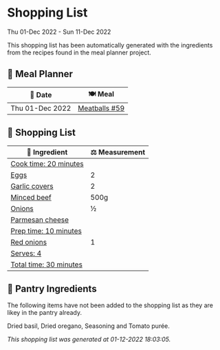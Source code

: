# Shopping List

Thu 01-Dec 2022 - Sun 11-Dec 2022

This shopping list has been automatically generated with the ingredients from the recipes found in the meal planner project.

## 📅 Meal Planner

|📅 Date| 🍽️ Meal|
|----|----|
|Thu 01-Dec 2022|[Meatballs #59](https://github.com/jcallaghan/The-Cookbook/issues/59)|

## 🛒 Shopping List

| 🍌 Ingredient| ⚖️ Measurement|
|----------|-----------|
|[Cook time: 20 minutes](https://www.sainsburys.co.uk/gol-ui/SearchResults/Cook%20time:%2020%20minutes)||
|[Eggs](https://www.sainsburys.co.uk/gol-ui/SearchResults/Eggs)|2|
|[Garlic covers](https://www.sainsburys.co.uk/gol-ui/SearchResults/Garlic%20covers)|2|
|[Minced beef](https://www.sainsburys.co.uk/gol-ui/SearchResults/Minced%20beef)|500g|
|[Onions](https://www.sainsburys.co.uk/gol-ui/SearchResults/Onions)|½|
|[Parmesan cheese](https://www.sainsburys.co.uk/gol-ui/SearchResults/Parmesan%20cheese)||
|[Prep time: 10 minutes](https://www.sainsburys.co.uk/gol-ui/SearchResults/Prep%20time:%2010%20minutes)||
|[Red onions](https://www.sainsburys.co.uk/gol-ui/SearchResults/Red%20onions)|1|
|[Serves: 4](https://www.sainsburys.co.uk/gol-ui/SearchResults/Serves:%204)||
|[Total time: 30 minutes](https://www.sainsburys.co.uk/gol-ui/SearchResults/Total%20time:%2030%20minutes)||

## 🏪 Pantry Ingredients

The following items have not been added to the shopping list as they are likey in the pantry already.

Dried basil, Dried oregano, Seasoning and Tomato purée.


_This shopping list was generated at 01-12-2022 18:03:05._